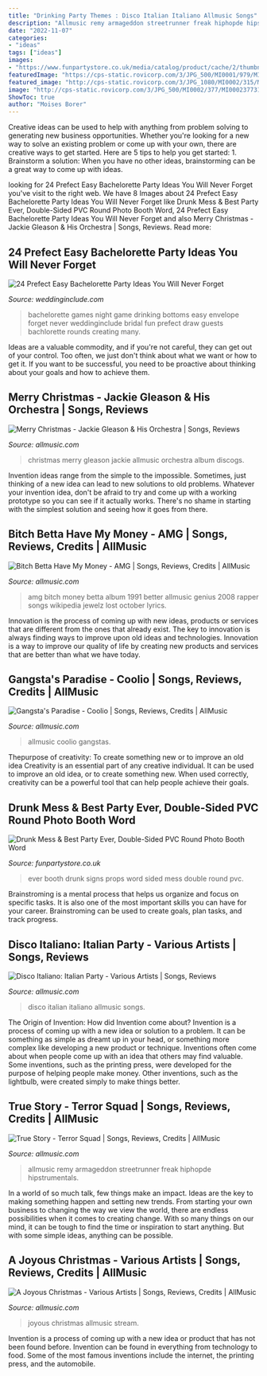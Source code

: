 ```yaml
---
title: "Drinking Party Themes : Disco Italian Italiano Allmusic Songs"
description: "Allmusic remy armageddon streetrunner freak hiphopde hipstrumentals"
date: "2022-11-07"
categories:
- "ideas"
tags: ["ideas"]
images:
- "https://www.funpartystore.co.uk/media/catalog/product/cache/2/thumbnail/600x600/9df78eab33525d08d6e5fb8d27136e95/b/e/best_party_ever_3.jpg"
featuredImage: "https://cps-static.rovicorp.com/3/JPG_500/MI0001/979/MI0001979984.jpg?partner=allrovi.com"
featured_image: "http://cps-static.rovicorp.com/3/JPG_1080/MI0002/315/MI0002315540.jpg?partner=allrovi.com"
image: "http://cps-static.rovicorp.com/3/JPG_500/MI0002/377/MI0002377313.jpg?partner=allrovi.com"
ShowToc: true
author: "Moises Borer"
---
```



Creative ideas can be used to help with anything from problem solving to generating new business opportunities. Whether you're looking for a new way to solve an existing problem or come up with your own, there are creative ways to get started. Here are 5 tips to help you get started: 1. Brainstorm a solution: When you have no other ideas, brainstorming can be a great way to come up with ideas.

	

		
looking for 24 Prefect Easy Bachelorette Party Ideas You Will Never Forget you've visit to the right web. We have 8 Images about 24 Prefect Easy Bachelorette Party Ideas You Will Never Forget like Drunk Mess &amp; Best Party Ever, Double-Sided PVC Round Photo Booth Word, 24 Prefect Easy Bachelorette Party Ideas You Will Never Forget and also Merry Christmas - Jackie Gleason &amp; His Orchestra | Songs, Reviews. Read more:
		
    
## 24 Prefect Easy Bachelorette Party Ideas You Will Never Forget

<img loading=lazy src="https://www.weddinginclude.com/wp-content/uploads/2017/05/Bottoms-Up....-Drinking-game-for-bachelorette-party.jpg" onerror="this.onerror=null;this.src='https://tse2.mm.bing.net/th?id=OIP.AZFugkVt5UwHqC7IUvJBgAHaJ4&amp;pid=15.1';" alt="24 Prefect Easy Bachelorette Party Ideas You Will Never Forget">

_Source: weddinginclude.com_

>bachelorette games night game drinking bottoms easy envelope forget never weddinginclude bridal fun prefect draw guests bachlorette rounds creating many. 

	

Ideas are a valuable commodity, and if you're not careful, they can get out of your control. Too often, we just don't think about what we want or how to get it. If you want to be successful, you need to be proactive about thinking about your goals and how to achieve them.

    
## Merry Christmas - Jackie Gleason &amp; His Orchestra | Songs, Reviews

<img loading=lazy src="http://cps-static.rovicorp.com/3/JPG_500/MI0002/377/MI0002377313.jpg?partner=allrovi.com" onerror="this.onerror=null;this.src='https://tse2.mm.bing.net/th?id=OIP.025EmEqc8f3DTkZXfv83OAHaHT&amp;pid=15.1';" alt="Merry Christmas - Jackie Gleason &amp; His Orchestra | Songs, Reviews">

_Source: allmusic.com_

>christmas merry gleason jackie allmusic orchestra album discogs. 

	

Invention ideas range from the simple to the impossible. Sometimes, just thinking of a new idea can lead to new solutions to old problems. Whatever your invention idea, don't be afraid to try and come up with a working prototype so you can see if it actually works. There's no shame in starting with the simplest solution and seeing how it goes from there.

    
## Bitch Betta Have My Money - AMG | Songs, Reviews, Credits | AllMusic

<img loading=lazy src="http://cps-static.rovicorp.com/3/JPG_500/MI0002/022/MI0002022779.jpg?partner=allrovi.com" onerror="this.onerror=null;this.src='https://tse1.mm.bing.net/th?id=OIP.ErfigYWkodEif4wF6z7CJwHaHQ&amp;pid=15.1';" alt="Bitch Betta Have My Money - AMG | Songs, Reviews, Credits | AllMusic">

_Source: allmusic.com_

>amg bitch money betta album 1991 better allmusic genius 2008 rapper songs wikipedia jewelz lost october lyrics. 

	

Innovation is the process of coming up with new ideas, products or services that are different from the ones that already exist. The key to innovation is always finding ways to improve upon old ideas and technologies. Innovation is a way to improve our quality of life by creating new products and services that are better than what we have today.

    
## Gangsta&#039;s Paradise - Coolio | Songs, Reviews, Credits | AllMusic

<img loading=lazy src="https://cps-static.rovicorp.com/3/JPG_500/MI0001/979/MI0001979984.jpg?partner=allrovi.com" onerror="this.onerror=null;this.src='https://tse1.mm.bing.net/th?id=OIP.Q6lKOxrPNijLKi-hXTvvcgHaHT&amp;pid=15.1';" alt="Gangsta&#039;s Paradise - Coolio | Songs, Reviews, Credits | AllMusic">

_Source: allmusic.com_

>allmusic coolio gangstas. 

	

Thepurpose of creativity: To create something new or to improve an old idea
Creativity is an essential part of any creative individual. It can be used to improve an old idea, or to create something new. When used correctly, creativity can be a powerful tool that can help people achieve their goals.

    
## Drunk Mess &amp; Best Party Ever, Double-Sided PVC Round Photo Booth Word

<img loading=lazy src="https://www.funpartystore.co.uk/media/catalog/product/cache/2/thumbnail/600x600/9df78eab33525d08d6e5fb8d27136e95/b/e/best_party_ever_3.jpg" onerror="this.onerror=null;this.src='https://tse2.mm.bing.net/th?id=OIP.dvs01f1_pCBWyKm65_zKawHaHa&amp;pid=15.1';" alt="Drunk Mess &amp; Best Party Ever, Double-Sided PVC Round Photo Booth Word">

_Source: funpartystore.co.uk_

>ever booth drunk signs props word sided mess double round pvc. 

	

Brainstroming is a mental process that helps us organize and focus on specific tasks. It is also one of the most important skills you can have for your career. Brainstroming can be used to create goals, plan tasks, and track progress.

    
## Disco Italiano: Italian Party - Various Artists | Songs, Reviews

<img loading=lazy src="http://cps-static.rovicorp.com/3/JPG_500/MI0000/320/MI0000320491.jpg?partner=allrovi.com" onerror="this.onerror=null;this.src='https://tse4.mm.bing.net/th?id=OIP.qIFHXWrKxI3p3KpEUAdpjAHaHa&amp;pid=15.1';" alt="Disco Italiano: Italian Party - Various Artists | Songs, Reviews">

_Source: allmusic.com_

>disco italian italiano allmusic songs. 

	

The Origin of Invention: How did Invention come about?
Invention is a process of coming up with a new idea or solution to a problem. It can be something as simple as dreamt up in your head, or something more complex like developing a new product or technique. Inventions often come about when people come up with an idea that others may find valuable. Some inventions, such as the printing press, were developed for the purpose of helping people make money. Other inventions, such as the lightbulb, were created simply to make things better.

    
## True Story - Terror Squad | Songs, Reviews, Credits | AllMusic

<img loading=lazy src="http://cps-static.rovicorp.com/3/JPG_1080/MI0002/315/MI0002315540.jpg?partner=allrovi.com" onerror="this.onerror=null;this.src='https://tse4.mm.bing.net/th?id=OIP.kCrTLPLAkECrVXrX8TykYQHaHR&amp;pid=15.1';" alt="True Story - Terror Squad | Songs, Reviews, Credits | AllMusic">

_Source: allmusic.com_

>allmusic remy armageddon streetrunner freak hiphopde hipstrumentals. 

	

In a world of so much talk, few things make an impact. Ideas are the key to making something happen and setting new trends. From starting your own business to changing the way we view the world, there are endless possibilities when it comes to creating change. With so many things on our mind, it can be tough to find the time or inspiration to start anything. But with some simple ideas, anything can be possible.

    
## A Joyous Christmas - Various Artists | Songs, Reviews, Credits | AllMusic

<img loading=lazy src="http://cps-static.rovicorp.com/3/JPG_500/MI0000/366/MI0000366065.jpg?partner=allrovi.com" onerror="this.onerror=null;this.src='https://tse1.mm.bing.net/th?id=OIP.0pZ1YSZdFlojswmRF69-hAHaHa&amp;pid=15.1';" alt="A Joyous Christmas - Various Artists | Songs, Reviews, Credits | AllMusic">

_Source: allmusic.com_

>joyous christmas allmusic stream. 

	

Invention is a process of coming up with a new idea or product that has not been found before. Invention can be found in everything from technology to food. Some of the most famous inventions include the internet, the printing press, and the automobile.

